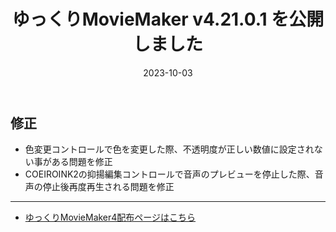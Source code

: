 ﻿---
title: ゆっくりMovieMaker v4.21.0.1 を公開しました
date: 2023-10-03
tags: [YMM4,お知らせ]
---
## 修正
- 色変更コントロールで色を変更した際、不透明度が正しい数値に設定されない事がある問題を修正
- COEIROINK2の抑揚編集コントロールで音声のプレビューを停止した際、音声の停止後再度再生される問題を修正

---

- [ゆっくりMovieMaker4配布ページはこちら](../index.md)